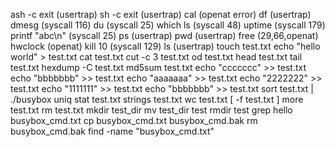 ash -c exit (usertrap)
sh -c exit (usertrap)
cal (openat error)
df (usertrap)
dmesg (syscall 116)
du (syscall 25)
which ls (syscall 48)
uptime (syscall 179)
printf "abc\n" (syscall 25)
ps (usertrap)
pwd (usertrap)
free (29,66,openat)
hwclock (openat)
kill 10 (syscall 129)
ls (usertrap)
touch test.txt
echo "hello world" > test.txt
cat test.txt
cut -c 3 test.txt
od test.txt
head test.txt
tail test.txt 
hexdump -C test.txt 
md5sum test.txt
echo "ccccccc" >> test.txt
echo "bbbbbbb" >> test.txt
echo "aaaaaaa" >> test.txt
echo "2222222" >> test.txt
echo "1111111" >> test.txt
echo "bbbbbbb" >> test.txt
sort test.txt | ./busybox uniq
stat test.txt
strings test.txt 
wc test.txt
[ -f test.txt ]
more test.txt
rm test.txt
mkdir test_dir
mv test_dir test
rmdir test
grep hello busybox_cmd.txt
cp busybox_cmd.txt busybox_cmd.bak
rm busybox_cmd.bak
find -name "busybox_cmd.txt"
